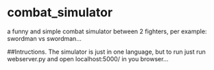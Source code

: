 # combat_simulator
a funny and simple combat simulator between 2 fighters, per example: swordman vs swordman...

##Intructions.
The simulator is just in one language, but to run just run webserver.py
and open localhost:5000/ in you browser...
